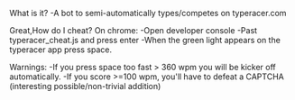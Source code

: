 What is it?
	-A bot to semi-automatically types/competes on typeracer.com

Great,How do I cheat?
	On chrome:
		-Open developer console
		-Past typeracer_cheat.js and press enter
		-When the green light appears on the typeracer app press space.

Warnings:
	-If you press space too fast > 360 wpm you will be kicker off automatically.
	-If you score >=100 wpm, you'll have to defeat a CAPTCHA (interesting possible/non-trivial addition)
